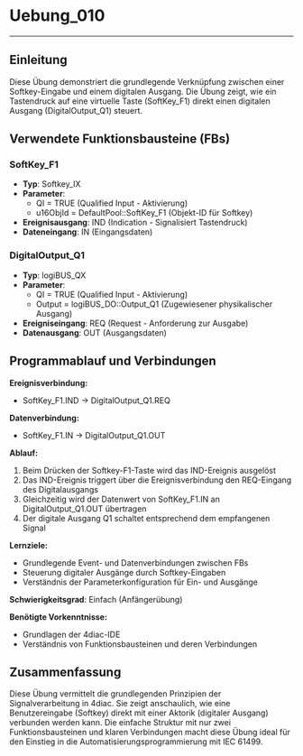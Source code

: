 # Uebung_010

* * * * * * * * * *

## Einleitung
Diese Übung demonstriert die grundlegende Verknüpfung zwischen einer Softkey-Eingabe und einem digitalen Ausgang. Die Übung zeigt, wie ein Tastendruck auf eine virtuelle Taste (SoftKey_F1) direkt einen digitalen Ausgang (DigitalOutput_Q1) steuert.

## Verwendete Funktionsbausteine (FBs)

### SoftKey_F1
- **Typ**: Softkey_IX
- **Parameter**:
  - QI = TRUE (Qualified Input - Aktivierung)
  - u16ObjId = DefaultPool::SoftKey_F1 (Objekt-ID für Softkey)
- **Ereignisausgang**: IND (Indication - Signalisiert Tastendruck)
- **Dateneingang**: IN (Eingangsdaten)

### DigitalOutput_Q1
- **Typ**: logiBUS_QX
- **Parameter**:
  - QI = TRUE (Qualified Input - Aktivierung)
  - Output = logiBUS_DO::Output_Q1 (Zugewiesener physikalischer Ausgang)
- **Ereigniseingang**: REQ (Request - Anforderung zur Ausgabe)
- **Datenausgang**: OUT (Ausgangsdaten)

## Programmablauf und Verbindungen

**Ereignisverbindung:**
- SoftKey_F1.IND → DigitalOutput_Q1.REQ

**Datenverbindung:**
- SoftKey_F1.IN → DigitalOutput_Q1.OUT

**Ablauf:**
1. Beim Drücken der Softkey-F1-Taste wird das IND-Ereignis ausgelöst
2. Das IND-Ereignis triggert über die Ereignisverbindung den REQ-Eingang des Digitalausgangs
3. Gleichzeitig wird der Datenwert von SoftKey_F1.IN an DigitalOutput_Q1.OUT übertragen
4. Der digitale Ausgang Q1 schaltet entsprechend dem empfangenen Signal

**Lernziele:**
- Grundlegende Event- und Datenverbindungen zwischen FBs
- Steuerung digitaler Ausgänge durch Softkey-Eingaben
- Verständnis der Parameterkonfiguration für Ein- und Ausgänge

**Schwierigkeitsgrad**: Einfach (Anfängerübung)

**Benötigte Vorkenntnisse:**
- Grundlagen der 4diac-IDE
- Verständnis von Funktionsbausteinen und deren Verbindungen

## Zusammenfassung
Diese Übung vermittelt die grundlegenden Prinzipien der Signalverarbeitung in 4diac. Sie zeigt anschaulich, wie eine Benutzereingabe (Softkey) direkt mit einer Aktorik (digitaler Ausgang) verbunden werden kann. Die einfache Struktur mit nur zwei Funktionsbausteinen und klaren Verbindungen macht diese Übung ideal für den Einstieg in die Automatisierungsprogrammierung mit IEC 61499.